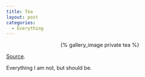 ```yaml
---
title: Tea
layout: post
categories:
  - Everything
---
```


<center>{% gallery_image private tea %}</center>

[Source](http://en.wikipedia.org/wiki/File:Tea_leaves_steeping_in_a_zhong_%C4%8Daj_05.jpg).

Everything I am not, but should be.